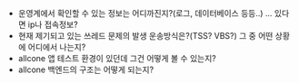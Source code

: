 - 운영계에서 확인할 수 있는 정보는 어디까진지?(로그, 데이터베이스 등등..) ... 있다면 ip나 접속정보?
- 현재 제기되고 있는 쓰레드 문제의 발생 운송방식은?(TSS? VBS?) 그 중 어떤 상황에 어디에서 나는지?
- allcone 앱 테스트 환경이 있던데 그건 어떻게 볼 수 있는지?
- allcone 백엔드의 구조는 어떻게 되는지?